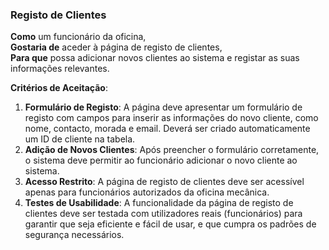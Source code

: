 ### Registo de Clientes

**Como** um funcionário da oficina,  
**Gostaria de** aceder à página de registo de clientes,  
**Para que** possa adicionar novos clientes ao sistema e registar as suas informações relevantes.

**Critérios de Aceitação**:
1. **Formulário de Registo**: A página deve apresentar um formulário de registo com campos para inserir as informações do novo cliente, como nome, contacto, morada e email. Deverá ser criado automaticamente um ID de cliente na tabela.
2. **Adição de Novos Clientes**: Após preencher o formulário corretamente, o sistema deve permitir ao funcionário adicionar o novo cliente ao sistema.  
3. **Acesso Restrito**: A página de registo de clientes deve ser acessível apenas para funcionários autorizados da oficina mecânica. 
4. **Testes de Usabilidade**: A funcionalidade da página de registo de clientes deve ser testada com utilizadores reais (funcionários) para garantir que seja eficiente e fácil de usar, e que cumpra os padrões de segurança necessários.

